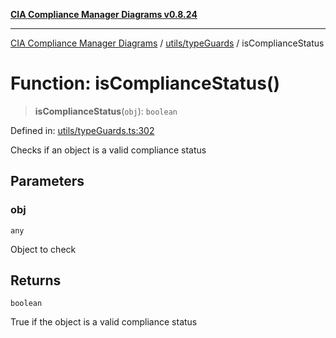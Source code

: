 [**CIA Compliance Manager Diagrams v0.8.24**](../../../README.md)

***

[CIA Compliance Manager Diagrams](../../../modules.md) / [utils/typeGuards](../README.md) / isComplianceStatus

# Function: isComplianceStatus()

> **isComplianceStatus**(`obj`): `boolean`

Defined in: [utils/typeGuards.ts:302](https://github.com/Hack23/cia-compliance-manager/blob/8f5d084752ccee354557e96bf8b49239fb671c91/src/utils/typeGuards.ts#L302)

Checks if an object is a valid compliance status

## Parameters

### obj

`any`

Object to check

## Returns

`boolean`

True if the object is a valid compliance status
